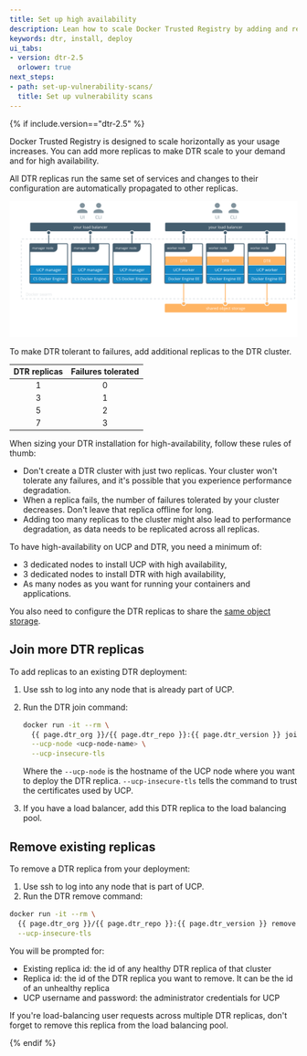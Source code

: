 ```yaml
---
title: Set up high availability
description: Lean how to scale Docker Trusted Registry by adding and removing replicas.
keywords: dtr, install, deploy
ui_tabs:
- version: dtr-2.5
  orlower: true
next_steps:
- path: set-up-vulnerability-scans/
  title: Set up vulnerability scans
---
```


{% if include.version=="dtr-2.5" %}

Docker Trusted Registry is designed to scale horizontally as your usage
increases. You can add more replicas to make DTR scale to your demand and for
high availability.

All DTR replicas run the same set of services and changes to their configuration
are automatically propagated to other replicas.

![](../../images/set-up-high-availability-1.svg)

To make DTR tolerant to failures, add additional replicas to the DTR cluster.

| DTR replicas | Failures tolerated |
|:------------:|:------------------:|
|      1       |         0          |
|      3       |         1          |
|      5       |         2          |
|      7       |         3          |


When sizing your DTR installation for high-availability,
follow these rules of thumb:

* Don't create a DTR cluster with just two replicas. Your cluster
won't tolerate any failures, and it's possible that you experience performance
degradation.
* When a replica fails, the number of failures tolerated by your cluster
decreases. Don't leave that replica offline for long.
* Adding too many replicas to the cluster might also lead to performance
degradation, as data needs to be replicated across all replicas.

To have high-availability on UCP and DTR, you need a minimum of:

* 3 dedicated nodes to install UCP with high availability,
* 3 dedicated nodes to install DTR with high availability,
* As many nodes as you want for running your containers and applications.

You also need to configure the DTR replicas to share the
[same object storage](external-storage/index.md).

## Join more DTR replicas

To add replicas to an existing DTR deployment:

1. Use ssh to log into any node that is already part of UCP.

2.  Run the DTR join command:

    ```bash
    docker run -it --rm \
      {{ page.dtr_org }}/{{ page.dtr_repo }}:{{ page.dtr_version }} join \
      --ucp-node <ucp-node-name> \
      --ucp-insecure-tls
    ```

    Where the `--ucp-node` is the hostname of the UCP node where you want to
    deploy the DTR replica. `--ucp-insecure-tls` tells the command to trust the
    certificates used by UCP.

3. If you have a load balancer, add this DTR replica to the load balancing pool.

## Remove existing replicas

To remove a DTR replica from your deployment:

1. Use ssh to log into any node that is part of UCP.
2.  Run the DTR remove command:

```bash
docker run -it --rm \
  {{ page.dtr_org }}/{{ page.dtr_repo }}:{{ page.dtr_version }} remove \
  --ucp-insecure-tls
```

You will be prompted for:

* Existing replica id: the id of any healthy DTR replica of that cluster
* Replica id: the id of the DTR replica you want to remove. It can be the id of an
unhealthy replica
* UCP username and password: the administrator credentials for UCP

If you're load-balancing user requests across multiple DTR replicas, don't
forget to remove this replica from the load balancing pool.

{% endif %}
